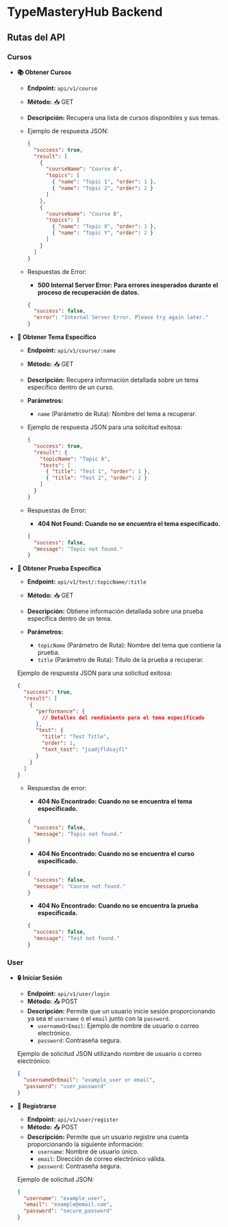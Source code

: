 # TypeMasteryHub Backend

## Rutas del API

### Cursos

- **📚 Obtener Cursos**

  - **Endpoint:** `api/v1/course`
  - **Método:** 📥 GET
  - **Descripción:** Recupera una lista de cursos disponibles y sus temas.

  - Ejemplo de respuesta JSON:

    ```json
    {
      "success": true,
      "result": [
        {
          "courseName": "Course A",
          "topics": [
            { "name": "Topic 1", "order": 1 },
            { "name": "Topic 2", "order": 2 }
          ]
        },
        {
          "courseName": "Course B",
          "topics": [
            { "name": "Topic X", "order": 1 },
            { "name": "Topic Y", "order": 2 }
          ]
        }
      ]
    }
    ```

  - Respuestas de Error:

    - **500 Internal Server Error: Para errores inesperados durante el proceso de recuperación de datos.**

    ```json
    {
      "success": false,
      "error": "Internal Server Error. Please try again later."
    }
    ```

- **📖 Obtener Tema Específico**

  - **Endpoint:** `api/v1/course/:name`
  - **Método:** 📥 GET
  - **Descripción:** Recupera información detallada sobre un tema específico dentro de un curso.

  - **Parámetros:**

    - `name` (Parámetro de Ruta): Nombre del tema a recuperar.

  - Ejemplo de respuesta JSON para una solicitud exitosa:

    ```json
    {
      "success": true,
      "result": {
        "topicName": "Topic A",
        "tests": [
          { "title": "Test 1", "order": 1 },
          { "title": "Test 2", "order": 2 }
        ]
      }
    }
    ```

  - Respuestas de Error:

    - **404 Not Found: Cuando no se encuentra el tema especificado.**

    ```json
    {
      "success": false,
      "message": "Topic not found."
    }
    ```

- **📖 Obtener Prueba Específica**

  - **Endpoint:** `api/v1/test/:topicName/:title`
  - **Método:** 📥 GET
  - **Descripción:** Obtiene información detallada sobre una prueba específica dentro de un tema.

  - **Parámetros:**
    - `topicName` (Parámetro de Ruta): Nombre del tema que contiene la prueba.
    - `title` (Parámetro de Ruta): Título de la prueba a recuperar.

  Ejemplo de respuesta JSON para una solicitud exitosa:

  ```json
  {
    "success": true,
    "result": [
      {
        "performance": {
          // Detalles del rendimiento para el tema especificado
        },
        "test": {
          "title": "Test Title",
          "order": 1,
          "text_test": "jsadjfldsajfl"
        }
      }
    ]
  }
  ```

  - Respuestas de error:

    - **404 No Encontrado: Cuando no se encuentra el tema especificado.**

    ```json
    {
      "success": false,
      "message": "Topic not found."
    }
    ```

    - **404 No Encontrado: Cuando no se encuentra el curso especificado.**

    ```json
    {
      "success": false,
      "message": "Course not found."
    }
    ```

    - **404 No Encontrado: Cuando no se encuentra la prueba especificada.**

    ```json
    {
      "success": false,
      "message": "Test not found."
    }
    ```

### User

- **🔒 Iniciar Sesión**

  - **Endpoint:** `api/v1/user/login`
  - **Método:** 📤 POST
  - **Descripción:** Permite que un usuario inicie sesión proporcionando ya sea el `username` o el `email` junto con la `password`.
    - `usernameOrEmail`: Ejemplo de nombre de usuario o correo electrónico.
    - `password`: Contraseña segura.

  Ejemplo de solicitud JSON utilizando nombre de usuario o correo electrónico:

  ```json
  {
    "usernameOrEmail": "example_user or email",
    "password": "user_password"
  }
  ```

- **🔐 Registrarse**

  - **Endpoint:** `api/v1/user/register`
  - **Método:** 📤 POST
  - **Descripción:** Permite que un usuario registre una cuenta proporcionando la siguiente información:
    - `username`: Nombre de usuario único.
    - `email`: Dirección de correo electrónico válida.
    - `password`: Contraseña segura.

  Ejemplo de solicitud JSON:

  ```json
  {
    "username": "example_user",
    "email": "example@email.com",
    "password": "secure_password"
  }
  ```
